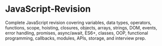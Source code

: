 # JavaScript-Revision
Complete JavaScript revision covering variables, data types, operators, functions, scope, hoisting, closures, objects, arrays, strings, DOM, events, error handling, promises, async/await, ES6+, classes, OOP, functional programming, callbacks, modules, APIs, storage, and interview prep.
